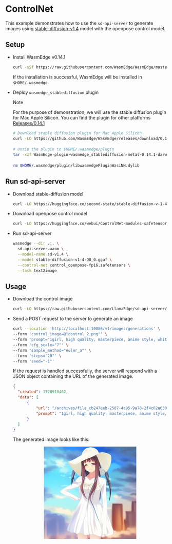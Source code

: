 # ControlNet

This example demonstrates how to use the `sd-api-server` to generate images using [stable-diffusion-v1.4](https://huggingface.co/second-state/stable-diffusion-v-1-4-GGUF) model with the openpose control model.

## Setup

- Install WasmEdge v0.14.1

  ```bash
  curl -sSf https://raw.githubusercontent.com/WasmEdge/WasmEdge/master/utils/install_v2.sh | bash -s -- -v 0.14.1
  ```

  If the installation is successful, WasmEdge will be installed in `$HOME/.wasmedge`.

- Deploy `wasmedge_stablediffusion` plugin

  > [!NOTE]
  > For the purpose of demonstration, we will use the stable diffusion plugin for Mac Apple Silicon. You can find the plugin for other platforms [Releases/0.14.1](https://github.com/WasmEdge/WasmEdge/releases/tag/0.14.1)

  ```bash
  # Download stable diffusion plugin for Mac Apple Silicon
  curl -LO https://github.com/WasmEdge/WasmEdge/releases/download/0.14.1/WasmEdge-plugin-wasmedge_stablediffusion-metal-0.14.1-darwin_arm64.tar.gz

  # Unzip the plugin to $HOME/.wasmedge/plugin
  tar -xzf WasmEdge-plugin-wasmedge_stablediffusion-metal-0.14.1-darwin_arm64.tar.gz -C $HOME/.wasmedge/plugin

  rm $HOME/.wasmedge/plugin/libwasmedgePluginWasiNN.dylib
  ```

## Run sd-api-server

- Download stable-diffusion model

  ```bash
  curl -LO https://huggingface.co/second-state/stable-diffusion-v-1-4-GGUF/resolve/main/stable-diffusion-v1-4-Q4_0.gguf
  ```

- Download openpose control model

  ```bash
  curl -LO https://huggingface.co/webui/ControlNet-modules-safetensors/resolve/main/control_openpose-fp16.safetensors
  ```

- Run sd-api-server

  ```bash
  wasmedge --dir .:. \
    sd-api-server.wasm \
    --model-name sd-v1.4 \
    --model stable-diffusion-v1-4-Q8_0.gguf \
    --control-net control_openpose-fp16.safetensors \
    --task text2image
  ```

## Usage

- Download the control image

  ```bash
  curl -LO https://raw.githubusercontent.com/LlamaEdge/sd-api-server/refs/heads/main/image/control_2.png
  ```

- Send a POST request to the server to generate an image

  ```bash
  curl --location 'http://localhost:10086/v1/images/generations' \
  --form 'control_image=@"control_2.png"' \
  --form 'prompt="1girl, high quality, masterpiece, anime style, white dress, sun hat"' \
  --form 'cfg_scale="7"' \
  --form 'sample_method="euler_a"' \
  --form 'steps="20"' \
  --form 'seed="-1"'
  ```

  If the request is handled successfully, the server will respond with a JSON object containing the URL of the generated image.

  ```json
  {
    "created": 1728910462,
    "data": [
        {
            "url": "/archives/file_cb247eeb-2507-4a95-9a78-2f4c02a6300e/output.png",
            "prompt": "1girl, high quality, masterpiece, anime style, white dress, sun hat"
        }
    ]
  }
  ```

  The generated image looks like this:

  <div align=center>
  <img src="../image/girl_controlnet.png" alt="1girl, high quality, masterpiece, anime style, white dress, sun hat" width="60%" />
  </div>
